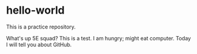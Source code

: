 # hello-world
This is a practice repository.

What's up 5E squad? This is a test. I am hungry; might eat computer.
Today I will tell you about GitHub.
